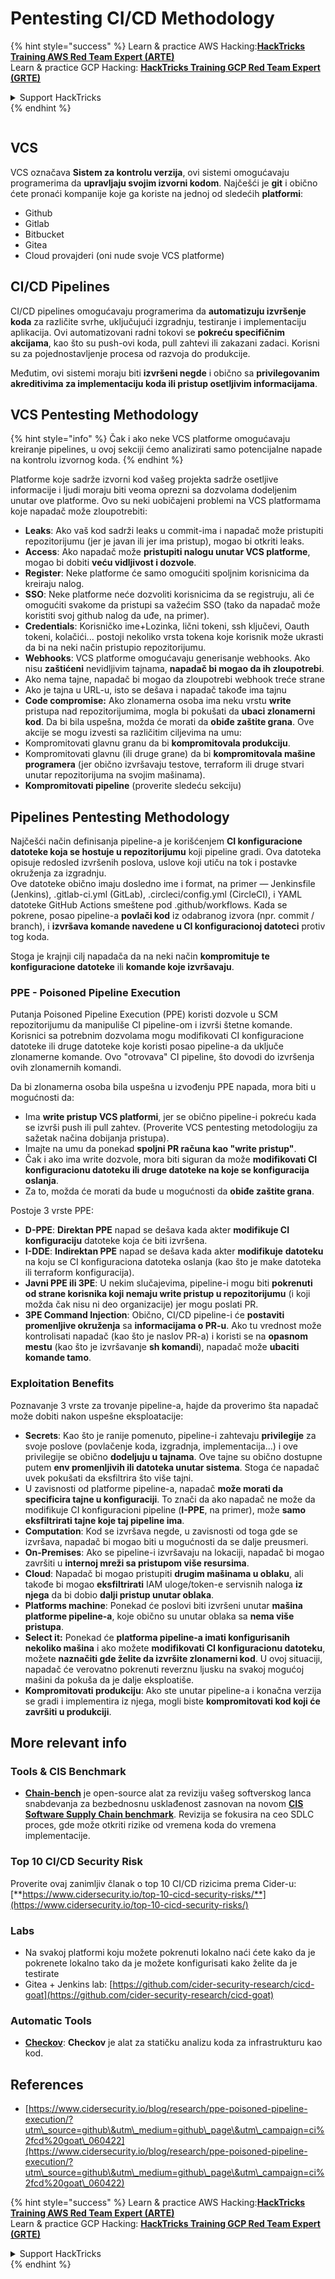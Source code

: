 # Pentesting CI/CD Methodology

{% hint style="success" %}
Learn & practice AWS Hacking:<img src="../.gitbook/assets/image (1) (1).png" alt="" data-size="line">[**HackTricks Training AWS Red Team Expert (ARTE)**](https://training.hacktricks.xyz/courses/arte)<img src="../.gitbook/assets/image (1) (1).png" alt="" data-size="line">\
Learn & practice GCP Hacking: <img src="../.gitbook/assets/image (2).png" alt="" data-size="line">[**HackTricks Training GCP Red Team Expert (GRTE)**<img src="../.gitbook/assets/image (2).png" alt="" data-size="line">](https://training.hacktricks.xyz/courses/grte)

<details>

<summary>Support HackTricks</summary>

* Check the [**subscription plans**](https://github.com/sponsors/carlospolop)!
* **Join the** 💬 [**Discord group**](https://discord.gg/hRep4RUj7f) or the [**telegram group**](https://t.me/peass) or **follow** us on **Twitter** 🐦 [**@hacktricks\_live**](https://twitter.com/hacktricks\_live)**.**
* **Share hacking tricks by submitting PRs to the** [**HackTricks**](https://github.com/carlospolop/hacktricks) and [**HackTricks Cloud**](https://github.com/carlospolop/hacktricks-cloud) github repos.

</details>
{% endhint %}

<figure><img src="../.gitbook/assets/CLOUD-logo-letters.svg" alt=""><figcaption></figcaption></figure>

## VCS

VCS označava **Sistem za kontrolu verzija**, ovi sistemi omogućavaju programerima da **upravljaju svojim izvorni kodom**. Najčešći je **git** i obično ćete pronaći kompanije koje ga koriste na jednoj od sledećih **platformi**:

* Github
* Gitlab
* Bitbucket
* Gitea
* Cloud provajderi (oni nude svoje VCS platforme)

## CI/CD Pipelines

CI/CD pipelines omogućavaju programerima da **automatizuju izvršenje koda** za različite svrhe, uključujući izgradnju, testiranje i implementaciju aplikacija. Ovi automatizovani radni tokovi se **pokreću specifičnim akcijama**, kao što su push-ovi koda, pull zahtevi ili zakazani zadaci. Korisni su za pojednostavljenje procesa od razvoja do produkcije.

Međutim, ovi sistemi moraju biti **izvršeni negde** i obično sa **privilegovanim akreditivima za implementaciju koda ili pristup osetljivim informacijama**.

## VCS Pentesting Methodology

{% hint style="info" %}
Čak i ako neke VCS platforme omogućavaju kreiranje pipelines, u ovoj sekciji ćemo analizirati samo potencijalne napade na kontrolu izvornog koda.
{% endhint %}

Platforme koje sadrže izvorni kod vašeg projekta sadrže osetljive informacije i ljudi moraju biti veoma oprezni sa dozvolama dodeljenim unutar ove platforme. Ovo su neki uobičajeni problemi na VCS platformama koje napadač može zloupotrebiti:

* **Leaks**: Ako vaš kod sadrži leaks u commit-ima i napadač može pristupiti repozitorijumu (jer je javan ili jer ima pristup), mogao bi otkriti leaks.
* **Access**: Ako napadač može **pristupiti nalogu unutar VCS platforme**, mogao bi dobiti **veću vidljivost i dozvole**.
* **Register**: Neke platforme će samo omogućiti spoljnim korisnicima da kreiraju nalog.
* **SSO**: Neke platforme neće dozvoliti korisnicima da se registruju, ali će omogućiti svakome da pristupi sa važećim SSO (tako da napadač može koristiti svoj github nalog da uđe, na primer).
* **Credentials**: Korisničko ime+Lozinka, lični tokeni, ssh ključevi, Oauth tokeni, kolačići... postoji nekoliko vrsta tokena koje korisnik može ukrasti da bi na neki način pristupio repozitorijumu.
* **Webhooks**: VCS platforme omogućavaju generisanje webhooks. Ako nisu **zaštićeni** nevidljivim tajnama, **napadač bi mogao da ih zloupotrebi**.
* Ako nema tajne, napadač bi mogao da zloupotrebi webhook treće strane
* Ako je tajna u URL-u, isto se dešava i napadač takođe ima tajnu
* **Code compromise:** Ako zlonamerna osoba ima neku vrstu **write** pristupa nad repozitorijumima, mogla bi pokušati da **ubaci zlonamerni kod**. Da bi bila uspešna, možda će morati da **obiđe zaštite grana**. Ove akcije se mogu izvesti sa različitim ciljevima na umu:
* Kompromitovati glavnu granu da bi **kompromitovala produkciju**.
* Kompromitovati glavnu (ili druge grane) da bi **kompromitovala mašine programera** (jer obično izvršavaju testove, terraform ili druge stvari unutar repozitorijuma na svojim mašinama).
* **Kompromitovati pipeline** (proverite sledeću sekciju)

## Pipelines Pentesting Methodology

Najčešći način definisanja pipeline-a je korišćenjem **CI konfiguracione datoteke koja se hostuje u repozitorijumu** koji pipeline gradi. Ova datoteka opisuje redosled izvršenih poslova, uslove koji utiču na tok i postavke okruženja za izgradnju.\
Ove datoteke obično imaju dosledno ime i format, na primer — Jenkinsfile (Jenkins), .gitlab-ci.yml (GitLab), .circleci/config.yml (CircleCI), i YAML datoteke GitHub Actions smeštene pod .github/workflows. Kada se pokrene, posao pipeline-a **povlači kod** iz odabranog izvora (npr. commit / branch), i **izvršava komande navedene u CI konfiguracionoj datoteci** protiv tog koda.

Stoga je krajnji cilj napadača da na neki način **kompromituje te konfiguracione datoteke** ili **komande koje izvršavaju**.

### PPE - Poisoned Pipeline Execution

Putanja Poisoned Pipeline Execution (PPE) koristi dozvole u SCM repozitorijumu da manipuliše CI pipeline-om i izvrši štetne komande. Korisnici sa potrebnim dozvolama mogu modifikovati CI konfiguracione datoteke ili druge datoteke koje koristi posao pipeline-a da uključe zlonamerne komande. Ovo "otrovava" CI pipeline, što dovodi do izvršenja ovih zlonamernih komandi.

Da bi zlonamerna osoba bila uspešna u izvođenju PPE napada, mora biti u mogućnosti da:

* Ima **write pristup VCS platformi**, jer se obično pipeline-i pokreću kada se izvrši push ili pull zahtev. (Proverite VCS pentesting metodologiju za sažetak načina dobijanja pristupa).
* Imajte na umu da ponekad **spoljni PR računa kao "write pristup"**.
* Čak i ako ima write dozvole, mora biti siguran da može **modifikovati CI konfiguracionu datoteku ili druge datoteke na koje se konfiguracija oslanja**.
* Za to, možda će morati da bude u mogućnosti da **obiđe zaštite grana**.

Postoje 3 vrste PPE:

* **D-PPE**: **Direktan PPE** napad se dešava kada akter **modifikuje CI konfiguraciju** datoteke koja će biti izvršena.
* **I-DDE**: **Indirektan PPE** napad se dešava kada akter **modifikuje** **datoteku** na koju se CI konfiguraciona datoteka oslanja (kao što je make datoteka ili terraform konfiguracija).
* **Javni PPE ili 3PE**: U nekim slučajevima, pipeline-i mogu biti **pokrenuti od strane korisnika koji nemaju write pristup u repozitorijumu** (i koji možda čak nisu ni deo organizacije) jer mogu poslati PR.
* **3PE Command Injection**: Obično, CI/CD pipeline-i će **postaviti promenljive okruženja** sa **informacijama o PR-u**. Ako tu vrednost može kontrolisati napadač (kao što je naslov PR-a) i koristi se na **opasnom mestu** (kao što je izvršavanje **sh komandi**), napadač može **ubaciti komande tamo**.

### Exploitation Benefits

Poznavanje 3 vrste za trovanje pipeline-a, hajde da proverimo šta napadač može dobiti nakon uspešne eksploatacije:

* **Secrets**: Kao što je ranije pomenuto, pipeline-i zahtevaju **privilegije** za svoje poslove (povlačenje koda, izgradnja, implementacija...) i ove privilegije se obično **dodeljuju u tajnama**. Ove tajne su obično dostupne putem **env promenljivih ili datoteka unutar sistema**. Stoga će napadač uvek pokušati da eksfiltrira što više tajni.
* U zavisnosti od platforme pipeline-a, napadač **može morati da specificira tajne u konfiguraciji**. To znači da ako napadač ne može da modifikuje CI konfiguracioni pipeline (**I-PPE**, na primer), može **samo eksfiltrirati tajne koje taj pipeline ima**.
* **Computation**: Kod se izvršava negde, u zavisnosti od toga gde se izvršava, napadač bi mogao biti u mogućnosti da se dalje preusmeri.
* **On-Premises**: Ako se pipeline-i izvršavaju na lokaciji, napadač bi mogao završiti u **internoj mreži sa pristupom više resursima**.
* **Cloud**: Napadač bi mogao pristupiti **drugim mašinama u oblaku**, ali takođe bi mogao **eksfiltrirati** IAM uloge/token-e servisnih naloga **iz njega** da bi dobio **dalji pristup unutar oblaka**.
* **Platforms machine**: Ponekad će poslovi biti izvršeni unutar **mašina platforme pipeline-a**, koje obično su unutar oblaka sa **nema više pristupa**.
* **Select it:** Ponekad će **platforma pipeline-a imati konfigurisanih nekoliko mašina** i ako možete **modifikovati CI konfiguracionu datoteku**, možete **naznačiti gde želite da izvršite zlonamerni kod**. U ovoj situaciji, napadač će verovatno pokrenuti reverznu ljusku na svakoj mogućoj mašini da pokuša da je dalje eksploatiše.
* **Kompromitovati produkciju**: Ako ste unutar pipeline-a i konačna verzija se gradi i implementira iz njega, mogli biste **kompromitovati kod koji će završiti u produkciji**.

## More relevant info

### Tools & CIS Benchmark

* [**Chain-bench**](https://github.com/aquasecurity/chain-bench) je open-source alat za reviziju vašeg softverskog lanca snabdevanja za bezbednosnu usklađenost zasnovan na novom [**CIS Software Supply Chain benchmark**](https://github.com/aquasecurity/chain-bench/blob/main/docs/CIS-Software-Supply-Chain-Security-Guide-v1.0.pdf). Revizija se fokusira na ceo SDLC proces, gde može otkriti rizike od vremena koda do vremena implementacije.

### Top 10 CI/CD Security Risk

Proverite ovaj zanimljiv članak o top 10 CI/CD rizicima prema Cider-u: [**https://www.cidersecurity.io/top-10-cicd-security-risks/**](https://www.cidersecurity.io/top-10-cicd-security-risks/)

### Labs

* Na svakoj platformi koju možete pokrenuti lokalno naći ćete kako da je pokrenete lokalno tako da je možete konfigurisati kako želite da je testirate
* Gitea + Jenkins lab: [https://github.com/cider-security-research/cicd-goat](https://github.com/cider-security-research/cicd-goat)

### Automatic Tools

* [**Checkov**](https://github.com/bridgecrewio/checkov): **Checkov** je alat za statičku analizu koda za infrastrukturu kao kod.

## References

* [https://www.cidersecurity.io/blog/research/ppe-poisoned-pipeline-execution/?utm\_source=github\&utm\_medium=github\_page\&utm\_campaign=ci%2fcd%20goat\_060422](https://www.cidersecurity.io/blog/research/ppe-poisoned-pipeline-execution/?utm\_source=github\&utm\_medium=github\_page\&utm\_campaign=ci%2fcd%20goat\_060422)

{% hint style="success" %}
Learn & practice AWS Hacking:<img src="../.gitbook/assets/image (1) (1).png" alt="" data-size="line">[**HackTricks Training AWS Red Team Expert (ARTE)**](https://training.hacktricks.xyz/courses/arte)<img src="../.gitbook/assets/image (1) (1).png" alt="" data-size="line">\
Learn & practice GCP Hacking: <img src="../.gitbook/assets/image (2).png" alt="" data-size="line">[**HackTricks Training GCP Red Team Expert (GRTE)**<img src="../.gitbook/assets/image (2).png" alt="" data-size="line">](https://training.hacktricks.xyz/courses/grte)

<details>

<summary>Support HackTricks</summary>

* Check the [**subscription plans**](https://github.com/sponsors/carlospolop)!
* **Join the** 💬 [**Discord group**](https://discord.gg/hRep4RUj7f) or the [**telegram group**](https://t.me/peass) or **follow** us on **Twitter** 🐦 [**@hacktricks\_live**](https://twitter.com/hacktricks\_live)**.**
* **Share hacking tricks by submitting PRs to the** [**HackTricks**](https://github.com/carlospolop/hacktricks) and [**HackTricks Cloud**](https://github.com/carlospolop/hacktricks-cloud) github repos.

</details>
{% endhint %}
